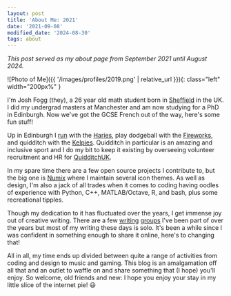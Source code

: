 ```yaml
---
layout: post
title: 'About Me: 2021'
date: '2021-09-08'
modified_date: '2024-08-30'
tags: about
---
```


_This post served as my about page from September 2021 until August 2024._

![Photo of Me]({{ '/images/profiles/2019.png' | relative_url }}){: class="left" width="200px%" }

I'm Josh Fogg (they), a 26 year old math student born in [Sheffield](https://en.wikipedia.org/wiki/Sheffield) in the UK. I did my undergrad masters at Manchester and am now studying for a PhD in Edinburgh. Now we've got the GCSE French out of the way, here's some fun stuff!

Up in Edinburgh I [run](https://www.strava.com/athletes/53836163) with the [Haries](https://haries.eusu.ed.ac.uk/), play dodgeball with the [Fireworks](https://www.facebook.com/edinburghdodgeball), and quidditch with the [Kelpies](https://quidditchuk.org/clubs/kelpies-quidditch-club). Quidditch in particular is an amazing and inclusive sport and I do my bit to keep it existing by overseeing volunteer recruitment and HR for [QuidditchUK](https://quidditchuk.org/).

In my spare time there are a few open source projects I contribute to, but the big one is [Numix](http://numixproject.org/) where I maintain several icon themes. As well as design, I'm also a jack of all trades when it comes to coding having oodles of experience with Python, C++, MATLAB/Octave, R, and bash, plus some recreational tipples.

Though my dedication to it has fluctuated over the years, I get immense joy out of creative writing. There are a few [writing](https://www.facebook.com/HiveYoungWriters/) [groups](https://www.facebook.com/groups/454110951444006/) I've been part of over the years but most of my writing these days is solo. It's been a while since I was confident in something enough to share it online, here's to changing that!

All in all, my time ends up divided between quite a range of activities from coding and design to music and gaming. This blog is an amalgamation off all that and an outlet to waffle on and share something that (I hope) you'll enjoy. So welcome, old friends and new: I hope you enjoy your stay in my little slice of the internet pie! 😃
